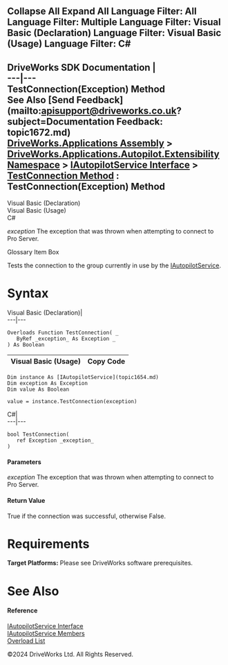        

 Collapse All Expand All  Language Filter: All  Language Filter: Multiple  Language Filter: Visual Basic (Declaration) Language Filter: Visual Basic (Usage) Language Filter: C#  
---  
DriveWorks SDK Documentation  |   
---|---  
TestConnection(Exception) Method   
See Also [Send Feedback](mailto:apisupport@driveworks.co.uk?subject=Documentation Feedback: topic1672.md)  
[DriveWorks.Applications Assembly](topic13.md) > [DriveWorks.Applications.Autopilot.Extensibility Namespace](topic1633.md) > [IAutopilotService Interface](topic1654.md) > [TestConnection Method](topic1670.md) : TestConnection(Exception) Method  
---  
  
Visual Basic (Declaration)    
Visual Basic (Usage)    
C# 

_exception_
    The exception that was thrown when attempting to connect to Pro Server.

Glossary Item Box

Tests the connection to the group currently in use by the [IAutopilotService](topic1654.md). 

# Syntax

Visual Basic (Declaration)|   
---|---  
      
    
    Overloads Function TestConnection( _
       ByRef _exception_ As Exception _
    ) As Boolean  
  
Visual Basic (Usage)| Copy Code  
---|---  
      
    
    Dim instance As [IAutopilotService](topic1654.md)
    Dim exception As Exception
    Dim value As Boolean
     
    value = instance.TestConnection(exception)  
  
C#|   
---|---  
      
    
    bool TestConnection( 
       ref Exception _exception_
    )  
  
#### Parameters

 _exception_
    The exception that was thrown when attempting to connect to Pro Server.

#### Return Value

True if the connection was successful, otherwise False.

# Requirements

**Target Platforms:** Please see DriveWorks software prerequisites.

# See Also

#### Reference

[IAutopilotService Interface](topic1654.md)   
[IAutopilotService Members](topic1655.md)   
[Overload List](topic1670.md)

©2024 DriveWorks Ltd. All Rights Reserved.
